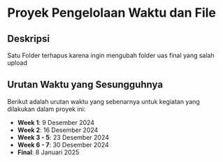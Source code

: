 # Proyek Pengelolaan Waktu dan File

## Deskripsi
Satu Folder terhapus karena ingin mengubah folder uas final yang salah upload

## Urutan Waktu yang Sesungguhnya
Berikut adalah urutan waktu yang sebenarnya untuk kegiatan yang dilakukan dalam proyek ini:

- **Week 1**: 9 Desember 2024
- **Week 2**: 16 Desember 2024
- **Week 3 - 5**: 23 Desember 2024
- **Week 6 - 7**: 30 Desember 2024
- **Final**: 8 Januari 2025